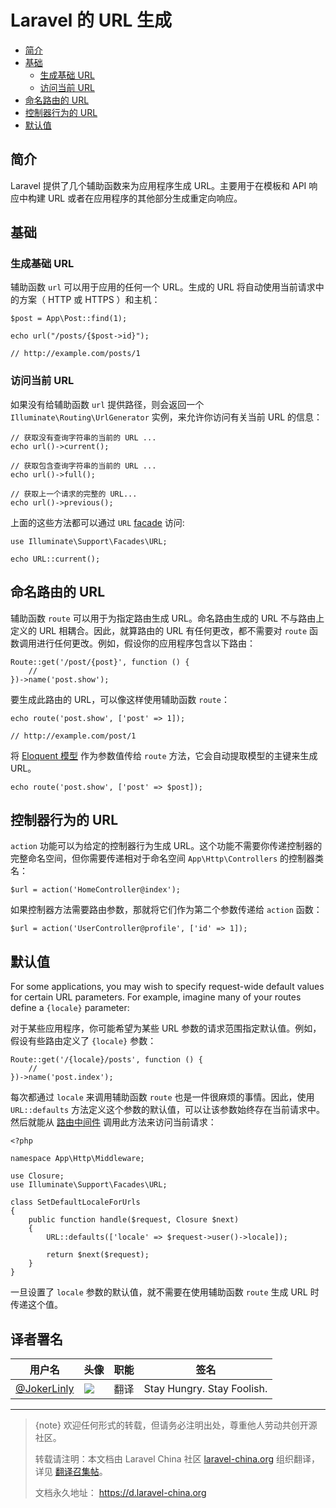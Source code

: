 # Laravel 的 URL 生成

- [简介](#introduction)
- [基础](#the-basics)
    - [生成基础 URL](#generating-basic-urls)
    - [访问当前 URL](#accessing-the-current-url)
- [命名路由的 URL](#urls-for-named-routes)
- [控制器行为的 URL](#urls-for-controller-actions)
- [默认值](#default-values)


## 简介

Laravel 提供了几个辅助函数来为应用程序生成 URL。主要用于在模板和 API 响应中构建 URL 或者在应用程序的其他部分生成重定向响应。


## 基础


### 生成基础 URL

辅助函数 `url` 可以用于应用的任何一个 URL。生成的 URL 将自动使用当前请求中的方案（ HTTP 或 HTTPS ）和主机：

    $post = App\Post::find(1);

    echo url("/posts/{$post->id}");

    // http://example.com/posts/1


### 访问当前 URL

如果没有给辅助函数 `url` 提供路径，则会返回一个 `Illuminate\Routing\UrlGenerator` 实例，来允许你访问有关当前 URL 的信息：

    // 获取没有查询字符串的当前的 URL ...
    echo url()->current();

    // 获取包含查询字符串的当前的 URL ...
    echo url()->full();

    // 获取上一个请求的完整的 URL...
    echo url()->previous();

上面的这些方法都可以通过 `URL` [facade](/docs/{{version}}/facades) 访问:

    use Illuminate\Support\Facades\URL;

    echo URL::current();


##  命名路由的 URL

辅助函数 `route` 可以用于为指定路由生成 URL。命名路由生成的 URL 不与路由上定义的 URL 相耦合。因此，就算路由的 URL 有任何更改，都不需要对 `route` 函数调用进行任何更改。例如，假设你的应用程序包含以下路由：

    Route::get('/post/{post}', function () {
        //
    })->name('post.show');

要生成此路由的 URL，可以像这样使用辅助函数 `route`：

    echo route('post.show', ['post' => 1]);

    // http://example.com/post/1
将 [Eloquent 模型](/docs/{{version}}/eloquent) 作为参数值传给 `route` 方法，它会自动提取模型的主键来生成 URL。

    echo route('post.show', ['post' => $post]);


## 控制器行为的 URL

`action` 功能可以为给定的控制器行为生成 URL。这个功能不需要你传递控制器的完整命名空间，但你需要传递相对于命名空间 `App\Http\Controllers` 的控制器类名：

    $url = action('HomeController@index');
如果控制器方法需要路由参数，那就将它们作为第二个参数传递给 `action` 函数：

    $url = action('UserController@profile', ['id' => 1]);


## 默认值

For some applications, you may wish to specify request-wide default values for certain URL parameters. For example, imagine many of your routes define a `{locale}` parameter:

对于某些应用程序，你可能希望为某些 URL 参数的请求范围指定默认值。例如，假设有些路由定义了 `{locale}` 参数：

    Route::get('/{locale}/posts', function () {
        //
    })->name('post.index');

每次都通过 `locale` 来调用辅助函数 `route` 也是一件很麻烦的事情。因此，使用 `URL::defaults` 方法定义这个参数的默认值，可以让该参数始终存在当前请求中。然后就能从 [路由中间件](/docs/{{version}}/middleware#assigning-middleware-to-routes) 调用此方法来访问当前请求：

    <?php

    namespace App\Http\Middleware;

    use Closure;
    use Illuminate\Support\Facades\URL;

    class SetDefaultLocaleForUrls
    {
        public function handle($request, Closure $next)
        {
            URL::defaults(['locale' => $request->user()->locale]);

            return $next($request);
        }
    }

一旦设置了 `locale` 参数的默认值，就不需要在使用辅助函数 `route` 生成 URL 时传递这个值。

## 译者署名
| 用户名 | 头像 | 职能 | 签名 |
| --- | --- | --- | --- |
| [@JokerLinly](https://laravel-china.org/users/5350)  | <img class="avatar-66 rm-style" src="https://dn-phphub.qbox.me/uploads/avatars/5350_1481857380.jpg" />  | 翻译 | Stay Hungry. Stay Foolish. |

---

> {note} 欢迎任何形式的转载，但请务必注明出处，尊重他人劳动共创开源社区。
>
> 转载请注明：本文档由 Laravel China 社区 [laravel-china.org](https://laravel-china.org) 组织翻译，详见 [翻译召集帖](https://laravel-china.org/topics/5756/laravel-55-document-translation-call-come-and-join-the-translation)。
>
> 文档永久地址： https://d.laravel-china.org
